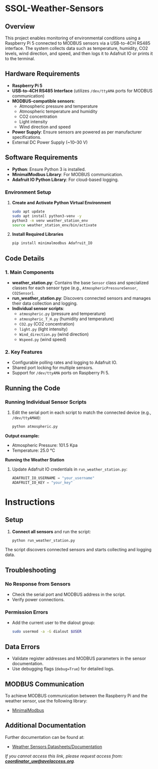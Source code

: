 # SSOL-Weather-Sensors

## Overview

This project enables monitoring of environmental conditions using a Raspberry Pi 5 connected to MODBUS sensors via a USB-to-4CH RS485 interface. The system collects data such as temperature, humidity, CO2 levels, wind direction, and speed, and then logs it to Adafruit IO or prints it to the terminal.

## Hardware Requirements

- **Raspberry Pi 5**
- **USB-to-4CH RS485 Interface** (utilizes `/dev/ttyAMA` ports for MODBUS communication)
- **MODBUS-compatible sensors**:
  - Atmospheric pressure and temperature
  - Atmospheric temperature and humidity
  - CO2 concentration
  - Light intensity
  - Wind direction and speed
- **Power Supply**: Ensure sensors are powered as per manufacturer specifications.
- External DC Power Supply (~10–30 V)

## Software Requirements

- **Python**: Ensure Python 3 is installed.
- **MinimalModbus Library**: For MODBUS communication.
- **Adafruit IO Python Library**: For cloud-based logging.

### Environment Setup

1. **Create and Activate Python Virtual Environment**
   ```bash
   sudo apt update
   sudo apt install python3-venv -y
   python3 -m venv weather_station_env
   source weather_station_env/bin/activate

2. **Install Required Libraries**
   ```bash
   pip install minimalmodbus Adafruit_IO

## Code Details

### 1. Main Components

- **weather_station.py**: Contains the base `Sensor` class and specialized classes for each sensor type (e.g., `AtmosphericPressureSensor`, `CO2Sensor`).
- **run_weather_station.py**: Discovers connected sensors and manages their data collection and logging.
- **Individual sensor scripts**:  
  - `atmospheric.py` (pressure and temperature)  
  - `atmospheric_T_H.py` (humidity and temperature)  
  - `CO2.py` (CO2 concentration)  
  - `light.py` (light intensity)  
  - `Wind_direction.py` (wind direction)  
  - `Wspeed.py` (wind speed)  

### 2. Key Features

- Configurable polling rates and logging to Adafruit IO.
- Shared port locking for multiple sensors.
- Support for `/dev/ttyAMA` ports on Raspberry Pi 5.

## Running the Code

### Running Individual Sensor Scripts

1. Edit the serial port in each script to match the connected device (e.g., `/dev/ttyAMA0`):
   
   ```bash
   python atmospheric.py

**Output example:**
- Atmospheric Pressure: 101.5 Kpa  
- Temperature: 25.0 °C

**Running the Weather Station**
1. Update Adafruit IO credentials in `run_weather_station.py`:
   ```python
   ADAFRUIT_IO_USERNAME = "your_username"
   ADAFRUIT_IO_KEY = "your_key"

# Instructions

## Setup

1. **Connect all sensors** and run the script:
   ```bash
   python run_weather_station.py

The script discovers connected sensors and starts collecting and logging data.

## Troubleshooting

### No Response from Sensors
- Check the serial port and MODBUS address in the script.
- Verify power connections.

### Permission Errors
- Add the current user to the dialout group:
  ```bash
  sudo usermod -a -G dialout $USER

## Data Errors

- Validate register addresses and MODBUS parameters in the sensor documentation.
- Use debugging flags (`debug=True`) for detailed logs.

## MODBUS Communication

To achieve MODBUS communication between the Raspberry Pi and the weather sensor, use the following library:

- [MinimalModbus](https://minimalmodbus.readthedocs.io/en/stable/readme.html)

## Additional Documentation

Further documentation can be found at:

- [Weather Sensors Datasheets/Documentation](https://drive.google.com/drive/u/1/folders/1Py-3WYEePmtlyG_yQctw7KpAPdwBNnvp)

*If you cannot access this link, please request access from:  
**coordinator_uw@avelaccess.org**.*
